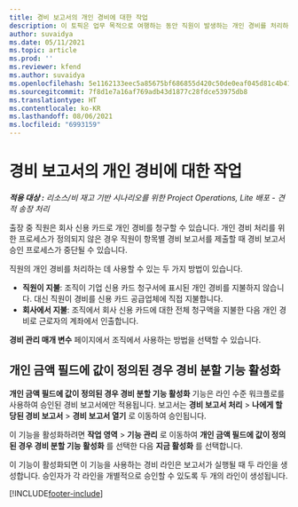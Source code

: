 ```yaml
---
title: 경비 보고서의 개인 경비에 대한 작업
description: 이 토픽은 업무 목적으로 여행하는 동안 직원이 발생하는 개인 경비를 처리하는 방법에 대한 정보를 제공합니다.
author: suvaidya
ms.date: 05/11/2021
ms.topic: article
ms.prod: ''
ms.reviewer: kfend
ms.author: suvaidya
ms.openlocfilehash: 5e1162133eec5a85675bf686855d420c50de0eaf045d81c4b417b6fe66ee19fe
ms.sourcegitcommit: 7f8d1e7a16af769adb43d1877c28fdce53975db8
ms.translationtype: HT
ms.contentlocale: ko-KR
ms.lasthandoff: 08/06/2021
ms.locfileid: "6993159"
---
```

# <a name="work-with-personal-expenses-on-an-expense-report"></a>경비 보고서의 개인 경비에 대한 작업

_**적용 대상 :** 리소스/비 재고 기반 시나리오를 위한 Project Operations, Lite 배포 - 견적 송장 처리_

출장 중 직원은 회사 신용 카드로 개인 경비를 청구할 수 있습니다. 개인 경비 처리를 위한 프로세스가 정의되지 않은 경우 직원이 항목별 경비 보고서를 제출할 때 경비 보고서 승인 프로세스가 중단될 수 있습니다.

직원의 개인 경비를 처리하는 데 사용할 수 있는 두 가지 방법이 있습니다.

  - **직원이 지불**: 조직이 기업 신용 카드 청구서에 표시된 개인 경비를 지불하지 않습니다. 대신 직원이 경비를 신용 카드 공급업체에 직접 지불합니다. 
  - **회사에서 지불**: 조직에서 회사 신용 카드에 대한 전체 청구액을 지불한 다음 개인 경비로 근로자의 계좌에서 인출합니다.

**경비 관리 매개 변수** 페이지에서 조직에서 사용하는 방법을 선택할 수 있습니다.


## <a name="enable-split-expense-function-when-personal-amount-field-has-value-defined"></a>개인 금액 필드에 값이 정의된 경우 경비 분할 기능 활성화

**개인 금액 필드에 값이 정의된 경우 경비 분할 기능 활성화** 기능은 라인 수준 워크플로를 사용하여 승인된 경비 보고서에만 적용됩니다. 보고서는 **경비 보고서 처리** > **나에게 할당된 경비 보고서** > **경비 보고서 열기** 로 이동하여 승인됩니다. 

이 기능을 활성화하려면 **작업 영역** > **기능 관리** 로 이동하여 **개인 금액 필드에 값이 정의된 경우 경비 분할 기능 활성화** 를 선택한 다음 **지금 활성화** 를 선택합니다. 

이 기능이 활성화되면 이 기능을 사용하는 경비 라인은 보고서가 실행될 때 두 라인을 생성합니다. 승인자가 각 라인을 개별적으로 승인할 수 있도록 두 개의 라인이 생성됩니다.


[!INCLUDE[footer-include](../includes/footer-banner.md)]
